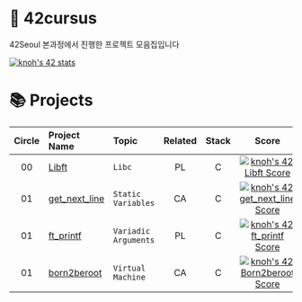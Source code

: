 # 📖 42cursus

42Seoul 본과정에서 진행한 프로젝트 모음집입니다

  [![knoh's 42 stats](https://badge42.vercel.app/api/v2/cl1t3grkn011109l3wpe6uvw6/stats?cursusId=21&coalitionId=85)](https://github.com/JaeSeoKim/badge42)



# 📚 Projects

| Circle | Project Name |   Topic   | Related | Stack | Score |
| :----: | :----------- | :-------------| :---: | :---: | :---: |
| 00     | [Libft](https://github.com/gengminy/42cursus/tree/master/libft) | `Libc` | PL | C | [![knoh's 42 Libft Score](https://badge42.vercel.app/api/v2/cl1t3grkn011109l3wpe6uvw6/project/2523043)](https://github.com/JaeSeoKim/badge42) |
| 01     | [get_next_line](https://github.com/gengminy/42cursus/tree/master/get_next_line) | `Static Variables` | CA | C | [![knoh's 42 get_next_line Score](https://badge42.vercel.app/api/v2/cl1t3grkn011109l3wpe6uvw6/project/2535925)](https://github.com/JaeSeoKim/badge42) |
| 01     | [ft_printf](https://github.com/gengminy/42cursus/tree/master/ft_printf) | `Variadic Arguments` | PL | C | [![knoh's 42 ft_printf Score](https://badge42.vercel.app/api/v2/cl1t3grkn011109l3wpe6uvw6/project/2535927)](https://github.com/JaeSeoKim/badge42) |
| 01     | [born2beroot](https://github.com/gengminy/42cursus/tree/master/born2beroot) | `Virtual Machine` | CA | C | [![knoh's 42 Born2beroot Score](https://badge42.vercel.app/api/v2/cl1t3grkn011109l3wpe6uvw6/project/2535926)](https://github.com/JaeSeoKim/badge42) |
